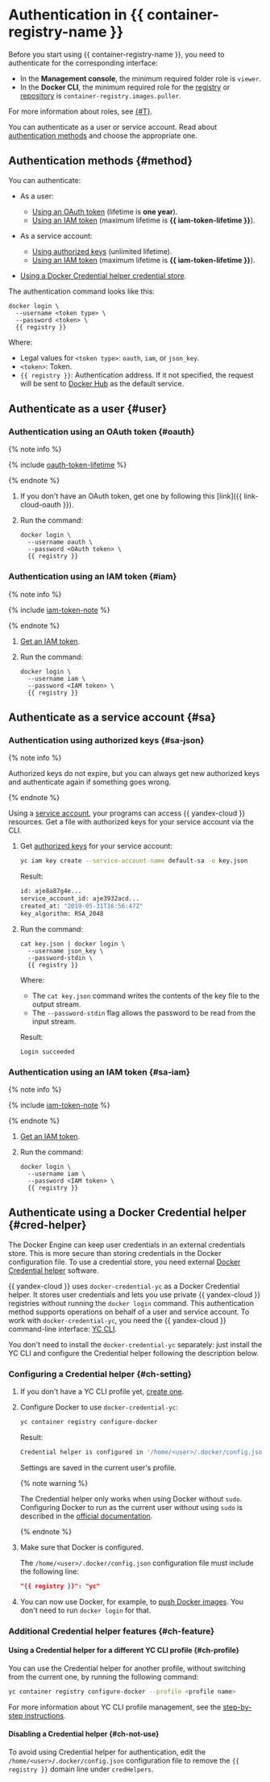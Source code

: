 # Authentication in {{ container-registry-name }}

Before you start using {{ container-registry-name }}, you need to authenticate for the corresponding interface:
* In the **Management console**, the minimum required folder role is `viewer`.
* In the **Docker CLI**, the minimum required role for the [registry](../concepts/registry.md) or [repository](../concepts/repository.md) is `container-registry.images.puller`.

For more information about roles, see [{#T}](../security/index.md).

You can authenticate as a user or service account. Read about [authentication methods](#method) and choose the appropriate one.

## Authentication methods {#method}

You can authenticate:


* As a user:
   * [Using an OAuth token](#oauth) (lifetime is **one year**).
   * [Using an IAM token](#iam) (maximum lifetime is **{{ iam-token-lifetime }}**).



* As a service account:
   * [Using authorized keys](#sa-json) (unlimited lifetime).
   * [Using an IAM token](#sa-iam) (maximum lifetime is **{{ iam-token-lifetime }}**).
* [Using a Docker Credential helper credential store](#cred-helper).

The authentication command looks like this:

```
docker login \
  --username <token type> \
  --password <token> \
  {{ registry }}
```

Where:

* Legal values for `<token type>`: `oauth`, `iam`, or `json_key`.
* `<token>`: Token.
* `{{ registry }}`: Authentication address. If it not specified, the request will be sent to [Docker Hub](https://hub.docker.com) as the default service.

## Authenticate as a user {#user}


### Authentication using an OAuth token {#oauth}

{% note info %}

{% include [oauth-token-lifetime](../../_includes/oauth-token-lifetime.md) %}

{% endnote %}

1. If you don't have an OAuth token, get one by following this [link]({{ link-cloud-oauth }}).
1. Run the command:

   ```
   docker login \
     --username oauth \
     --password <OAuth token> \
     {{ registry }}
   ```


### Authentication using an IAM token {#iam}

{% note info %}

{% include [iam-token-note](../../_includes/iam/iam-token-note.md) %}

{% endnote %}

1. [Get an IAM token](../../iam/operations/iam-token/create.md).
1. Run the command:

   ```
   docker login \
     --username iam \
     --password <IAM token> \
     {{ registry }}
   ```

## Authenticate as a service account {#sa}

### Authentication using authorized keys {#sa-json}

{% note info %}

Authorized keys do not expire, but you can always get new authorized keys and authenticate again if something goes wrong.

{% endnote %}

Using a [service account](../../iam/concepts/users/service-accounts.md), your programs can access {{ yandex-cloud }} resources. Get a file with authorized keys for your service account via the CLI.
1. Get [authorized keys](../../iam/concepts/users/service-accounts.md#sa-key) for your service account:

   ```bash
   yc iam key create --service-account-name default-sa -o key.json
   ```

   Result:

   ```bash
   id: aje8a87g4e...
   service_account_id: aje3932acd...
   created_at: "2019-05-31T16:56:47Z"
   key_algorithm: RSA_2048
   ```

1. Run the command:

   ```
   cat key.json | docker login \
     --username json_key \
     --password-stdin \
     {{ registry }}
   ```

   Where:

   * The `cat key.json` command writes the contents of the key file to the output stream.
   * The `--password-stdin` flag allows the password to be read from the input stream.

   Result:

   ```
   Login succeeded
   ```

### Authentication using an IAM token {#sa-iam}

{% note info %}

{% include [iam-token-note](../../_includes/iam/iam-token-note.md) %}

{% endnote %}

1. [Get an IAM token](../../iam/operations/iam-token/create-for-sa.md).
1. Run the command:

   ```
   docker login \
     --username iam \
     --password <IAM token> \
     {{ registry }}
   ```

## Authenticate using a Docker Credential helper {#cred-helper}

The Docker Engine can keep user credentials in an external credentials store. This is more secure than storing credentials in the Docker configuration file. To use a credential store, you need external [Docker Credential helper](https://docs.docker.com/engine/reference/commandline/login/#credential-helpers) software.

{{ yandex-cloud }} uses `docker-credential-yc` as a Docker Credential helper. It stores user credentials and lets you use private {{ yandex-cloud }} registries without running the `docker login` command. This authentication method supports operations on behalf of a user and service account. To work with `docker-credential-yc`, you need the {{ yandex-cloud }} command-line interface: [YC CLI](../../cli/quickstart.md).

You don't need to install the `docker-credential-yc` separately: just install the YC CLI and configure the Credential helper following the description below.

### Configuring a Credential helper {#ch-setting}

1. If you don't have a YC CLI profile yet, [create one](../../cli/quickstart.md#initialize).
1. Configure Docker to use `docker-credential-yc`:

   ```bash
   yc container registry configure-docker
   ```

   Result:

   ```bash
   Credential helper is configured in '/home/<user>/.docker/config.json'
   ```

   Settings are saved in the current user's profile.

   {% note warning %}

   The Credential helper only works when using Docker without `sudo`. Configuring Docker to run as the current user without using `sudo` is described in the [official documentation](https://docs.docker.com/engine/install/linux-postinstall/#manage-docker-as-a-non-root-user).

   {% endnote %}

1. Make sure that Docker is configured.

   The `/home/<user>/.docker/config.json` configuration file must include the following line:

   ```json
   "{{ registry }}": "yc"
   ```

1. You can now use Docker, for example, to [push Docker images](../operations/docker-image/docker-image-push.md). You don't need to run `docker login` for that.

### Additional Credential helper features {#ch-feature}

#### Using a Credential helper for a different YC CLI profile {#ch-profile}

You can use the Credential helper for another profile, without switching from the current one, by running the following command:

```bash
yc container registry configure-docker --profile <profile name>
```

For more information about YC CLI profile management, see the [step-by-step instructions](../../cli/operations/index.md#profile).

#### Disabling a Credential helper {#ch-not-use}

To avoid using Credential helper for authentication, edit the `/home/<user>/.docker/config.json` configuration file to remove the `{{ registry }}` domain line under `credHelpers`.